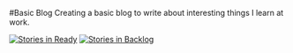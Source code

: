 #Basic Blog
Creating a basic blog to write about interesting things I learn at work.

[![Stories in Ready](https://badge.waffle.io/joshuaballoch/blog.png?label=ready)](http://waffle.io/joshuaballoch/blog)
[![Stories in Backlog](https://badge.waffle.io/joshuaballoch/blog.png?label=ready)](http://waffle.io/joshuaballoch/blog)
